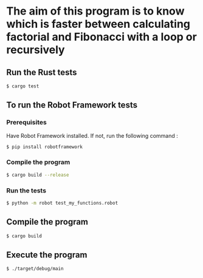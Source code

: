 # The aim of this program is to know which is faster between calculating factorial and Fibonacci with a loop or recursively

## Run the Rust tests

```sh
$ cargo test
```

## To run the Robot Framework tests

### Prerequisites

Have Robot Framework installed.
If not, run the following command :

```sh
$ pip install robotframework
```

### Compile the program

```sh
$ cargo build --release
```

### Run the tests

```sh
$ python -m robot test_my_functions.robot
```

## Compile the program

```sh
$ cargo build
```

## Execute the program

```sh
$ ./target/debug/main
```
